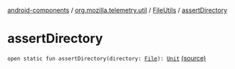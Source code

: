 [android-components](../../index.md) / [org.mozilla.telemetry.util](../index.md) / [FileUtils](index.md) / [assertDirectory](./assert-directory.md)

# assertDirectory

`open static fun assertDirectory(directory: `[`File`](http://docs.oracle.com/javase/7/docs/api/java/io/File.html)`): `[`Unit`](https://kotlinlang.org/api/latest/jvm/stdlib/kotlin/-unit/index.html) [(source)](https://github.com/mozilla-mobile/android-components/blob/master/components/service/telemetry/src/main/java/org/mozilla/telemetry/util/FileUtils.java#L17)